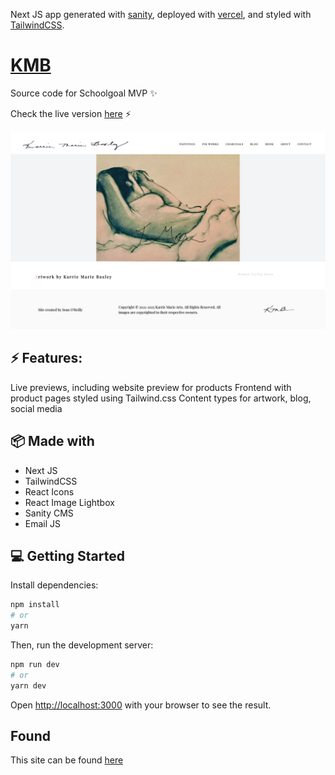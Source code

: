Next JS app generated with [sanity](https://www.sanity.io/), deployed with [vercel](https://vercel.com/), and styled with [TailwindCSS](tailwindcss.com/docs/guides/nextjs).

# [KMB](https://karriemariebaxley.com)

Source code for Schoolgoal MVP ✨

Check the live version [here](https://karriemariebaxley.com) ⚡️

![home](./public/images/home-image.png)

## ⚡️ Features:

Live previews, including website preview for products
Frontend with product pages styled using Tailwind.css
Content types for artwork, blog, social media

## 📦 Made with

- Next JS
- TailwindCSS
- React Icons
- React Image Lightbox
- Sanity CMS
- Email JS

## 💻 Getting Started

Install dependencies:

```bash
npm install
# or
yarn
```

Then, run the development server:

```bash
npm run dev
# or
yarn dev
```

Open [http://localhost:3000](http://localhost:3000) with your browser to see the result.

## Found
This site can be found [here](https://wwww.karriemariebaxley.com)